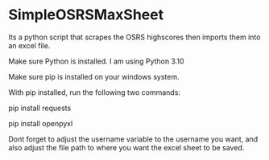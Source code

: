 # SimpleOSRSMaxSheet
Its a python script that scrapes the OSRS highscores then imports them into an excel file. 

Make sure Python is installed. I am using Python 3.10

Make sure pip is installed on your windows system.

With pip installed, run the following two commands:

  pip install requests
  
  pip install openpyxl
  
  Dont forget to adjust the username variable to the username you want, and also adjust the file path to where you want the excel sheet to be saved. 
